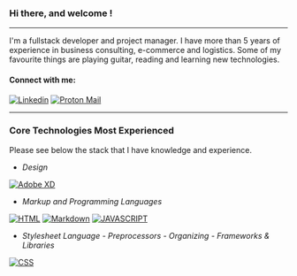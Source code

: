 ### Hi there, and welcome !

---
I'm a fullstack developer and project manager. I have more than 5 years of experience in business consulting, e-commerce and logistics. Some of my favourite things are playing guitar, reading and learning new technologies.

#### Connect with me:
[![Linkedin](https://img.shields.io/badge/LinkedIn-0077B5?style=for-the-badge&logo=linkedin&logoColor=white)](https://linkedin.com/in/heitor-bonatto)
[![Proton Mail](https://img.shields.io/badge/ProtonMail-8B89CC?style=for-the-badge&logo=protonmail&logoColor=white)](https://protonmail.com/)


---
### Core Technologies Most Experienced

Please see below the stack that I have knowledge and experience.

- *Design* 

[![Adobe XD](https://img.shields.io/badge/Adobe%20XD-FF61F6.svg?style=for-the-badge&logo=Adobe-XD&logoColor=white)]()

- *Markup and Programming Languages* 

[![HTML](https://img.shields.io/badge/HTML5-E34F26?style=for-the-badge&logo=html5&logoColor=white)](https://developer.mozilla.org/en-US/docs/Web/HTML)
[![Markdown](https://img.shields.io/badge/Markdown-000000?style=for-the-badge&logo=markdown&logoColor=white)]()
[![JAVASCRIPT](https://img.shields.io/badge/JavaScript-323330?style=for-the-badge&logo=javascript&logoColor=F7DF1E)](https://developer.mozilla.org/en-US/docs/Web/javascript)

- *Stylesheet Language - Preprocessors - Organizing  - Frameworks & Libraries* 

[![CSS](https://img.shields.io/badge/CSS3-1572B6?style=for-the-badge&logo=css3&logoColor=white)](https://developer.mozilla.org/en-US/docs/Web/css)




